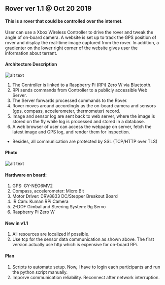 ## Rover ver 1.1 @ Oct 20 2019
#### This is a rover that could be controlled over the internet.<br>
User can use a Xbox Wireless Controller to drive the rover and tweak the angle of on-board camera. A website is set up to track the GPS position of rover and display the real-time image captured from the rover. In addition, a gradienter on the lower right corner of the website gives user the information about terrant. 
#### Architecture Description
![alt text](https://raw.githubusercontent.com/xg590/rover/v1.1/github/architecture.png "architecture")
1. The Controller is linked to a Raspberry Pi (RPi) Zero W via Bluetooth.
2. RPi sends commands from Controller to a publicly accessible Web Server.
3. The Server forwards processed commands to the Rover.
4. Rover moves around accordingly as the on-board camera and sensors (gps, compass, accelerometer, thermometer) record.
5. Image and sensor log are sent back to web server, where the image is stored on the fly while log is processed and stored in a database.
6. A web browser of user can access the webpage on server, fetch the latest image and GPS log, and render them for inspection. 

* Besides, all communication are protected by SSL (TCP/HTTP over TLS)
#### Photo
![alt text](https://raw.githubusercontent.com/xg590/rover/v1.1/github/photo.jpg "real rover")
#### Hardware on board:
  1. GPS: GY-NEO6MV2
  2. Compass, accelerometer: Micro:Bit 
  3. Motor Driver: DRV8833 DC/Stepper Breakout Board
  4. IR Cam: Kuman RPi Camera
  5. 2-DOF Gimbal and Steering System: 9g Servo
  6. Raspberry Pi Zero W
  
#### New in v1.1
1. All resources are localized if possible.
2. Use tcp for the sensor data communication as shown above. The first version actually use http which is expensive for on-board RPi.

#### Plan
1. Scripts to automate setup. Now, I have to login each participants and run the python script manually.
2. Imporve communication reliability. Reconnect after network interruption. 
